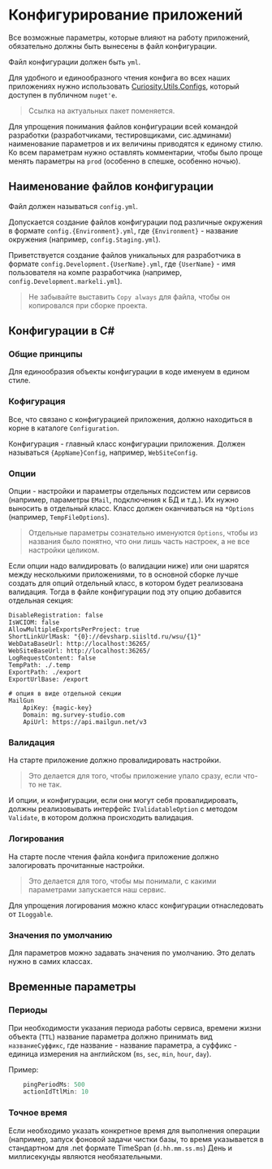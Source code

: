 # Конфигурирование приложений

Все возможные параметры, которые влияют на работу приложений, обязательно должны быть вынесены в файл конфигурации.

Файл конфигурации должен быть `yml`. 

Для удобного и единообразного чтения конфига во всех наших приложениях нужно использовать [Curiosity.Utils.Configs](https://github.com/siisltd/Curiosity.Utils/tree/main/src/Curiosity.Configuration), который доступен в публичном `nuget'е`.

> Ссылка на актуальных пакет поменяется.

Для упрощения понимания файлов конфигурации всей командой разработки (разработчиками, тестировщиками, сис.админами) наименование параметров и их величины приводятся к единому стилю. Ко всем параметрам нужно оставлять комментарии, чтобы было проще менять параметры на `prod` (особенно в спешке, особенно ночью).

## Наименование файлов конфигурации

Файл должен называться `config.yml`.

Допускается создание файлов конфигурации под различные окружения в формате `config.{Environment}.yml`, где `{Environment}` - название окружения (например, `config.Staging.yml`).


Приветствуется создание файлов уникальных для разработчика в формате `config.Development.{UserName}.yml`, где `{UserName}` - имя пользователя на компе разработчика (например, `config.Development.markeli.yml`).

> Не забывайте выставить `Copy always` для файла, чтобы он копировался при сборке проекта.

## Конфигурации в C# 


### Общие принципы

Для единообразия объекты конфигурации в коде именуем в едином стиле.

### Кофигурация 

Все, что связано с конфигурацией приложения, должно находиться в корне в каталоге `Configuration`.

Конфигурация - главный класс конфигурации приложения. Должен называться `{AppName}Config`, например, `WebSiteConfig`.

### Опции

Опции - настройки и параметры отдельных подсистем или сервисов (например, параметры `EMail`, подключения к БД и т.д.). Их нужно выносить в отдельный класс. Класс должен оканчиваться на `*Options` (например, `TempFileOptions`).

> Отдельные параметры сознательно именуются `Options`, чтобы из названия было понятно, что они лишь часть настроек, а не все настройки целиком.

Если опции надо валидировать (о валидации ниже) или они шарятся между несколькими приложениями, то в основной сборке лучше создать для опций отдельный класс, в котором будет реализована валидация. Тогда в файле конфигурации под эту опцию добавится отдельная секция:

```
DisableRegistration: false
IsWCIOM: false
AllowMultipleExportsPerProject: true
ShortLinkUrlMask: "{0}://devsharp.siisltd.ru/wsu/{1}"
WebDataBaseUrl: http://localhost:36265/
WebSiteBaseUrl: http://localhost:36265/
LogRequestContent: false
TempPath: ./.temp
ExportPath: ./export
ExportUrlBase: /export

# опция в виде отдельной секции
MailGun
    ApiKey: {magic-key}
    Domain: mg.survey-studio.com
    ApiUrl: https://api.mailgun.net/v3
```

### Валидация

На старте приложение должно провалидировать настройки.

> Это делается для того, чтобы приложение упало сразу, если что-то не так.

И опции, и конфигурации, если они могут себя провалидировать, должны реализовывать интерфейс `IValidatableOption` с методом `Validate`, в котором должна происходить валидация.

### Логирования

На старте после чтения файла конфига приложение должно залогировать прочитанные настройки.

> Это делается для того, чтобы мы понимали, с какими параметрами запускается наш сервис.

Для упрощения логирования можно класс конфигурации отнаследовать от `ILoggable`.


### Значения по умолчанию

Для параметров можно задавать значения по умолчанию. Это делать нужно в самих классах.

## Временные параметры

### Периоды

При необходимости указания периода работы сервиса, времени жизни объекта (`TTL`) название параметра должно принимать вид `названиеСуффикс`, где название - название параметра, а суффикс - единица измерения на английском (`ms`, `sec`, `min`, `hour`, `day`).

Пример:

```c#
    pingPeriodMs: 500
    actionIdTtlMin: 10
```

### Точное время

Если необходимо указать конкретное время для выполнения операции (например, запуск фоновой задачи чистки базы, то время указывается в стандартном для .net формате TimeSpan (`d.hh.mm.ss.ms`)
День и миллисекунды являются необязательными.
